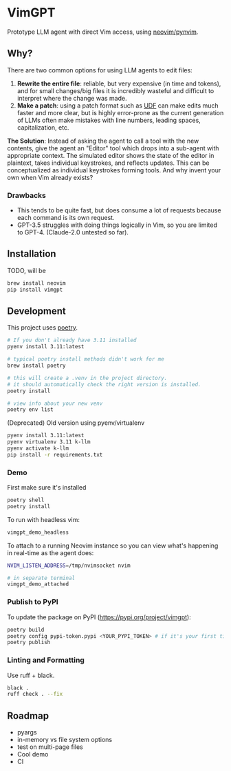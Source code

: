 # VimGPT
Prototype LLM agent with direct Vim access, using [neovim/pynvim](https://github.com/neovim/pynvim).

## Why?
There are two common options for using LLM agents to edit files:
1. **Rewrite the entire file**: reliable, but very expensive (in time and tokens), and for small changes/big files it is incredibly wasteful and difficult to interpret where the change was made.
2. **Make a patch**: using a patch format such as [UDF](https://en.wikipedia.org/wiki/Diff) can make edits much faster and more clear, but is highly error-prone as the current generation of LLMs often make mistakes with line numbers, leading spaces, capitalization, etc.

**The Solution**: Instead of asking the agent to call a tool with the new contents, give the agent an "Editor" tool which drops into a sub-agent with appropriate context. The simulated editor shows the state of the editor in plaintext, takes individual keystrokes, and reflects updates. This can be conceptualized as individual keystrokes forming tools. And why invent your own when Vim already exists?

### Drawbacks
- This tends to be quite fast, but does consume a lot of requests because each command is its own request.
- GPT-3.5 struggles with doing things logically in Vim, so you are limited to GPT-4. (Claude-2.0 untested so far).

## Installation
TODO, will be
```bash
brew install neovim
pip install vimgpt
```

## Development
This project uses [poetry](https://python-poetry.org/).

```bash
# If you don't already have 3.11 installed
pyenv install 3.11:latest

# typical poetry install methods didn't work for me
brew install poetry 

# this will create a .venv in the project directory.
# it should automatically check the right version is installed.
poetry install

# view info about your new venv
poetry env list
```

(Deprecated) Old version using pyenv/virtualenv
```bash
pyenv install 3.11:latest
pyenv virtualenv 3.11 k-llm
pyenv activate k-llm
pip install -r requirements.txt
```

### Demo
First make sure it's installed
```bash
poetry shell
poetry install
```


To run with headless vim:
```bash
vimgpt_demo_headless
```

To attach to a running Neovim instance so you can view what's happening in real-time as the agent does:
```bash
NVIM_LISTEN_ADDRESS=/tmp/nvimsocket nvim

# in separate terminal
vimgpt_demo_attached
```

### Publish to PyPI
To update the package on PyPI (https://pypi.org/project/vimgpt):

```bash
poetry build
poetry config pypi-token.pypi <YOUR_PYPI_TOKEN> # if it's your first time
poetry publish
```

### Linting and Formatting
Use ruff + black.

```bash
black .
ruff check . --fix
```

## Roadmap
- pyargs
- in-memory vs file system options
- test on multi-page files
- Cool demo
- CI